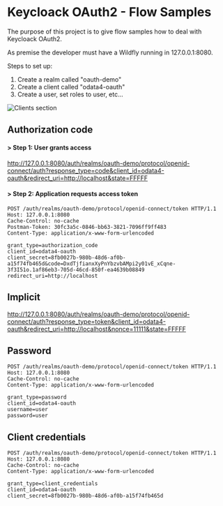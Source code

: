 # Keycloack OAuth2 - Flow Samples

The purpose of this project is to give flow samples how to deal with Keycloack OAuth2.

As premise the developer must have a Wildfly running in 127.0.0.1:8080.

Steps to set up:

1) Create a realm called "oauth-demo"
2) Create a client called "odata4-oauth"
3) Create a user, set roles to user, etc...

![Clients section](https://github.com/cbelleza/keycloack/blob/master/img/ClientsSection.png)


## Authorization code

#### > Step 1: User grants access

http://127.0.0.1:8080/auth/realms/oauth-demo/protocol/openid-connect/auth?response_type=code&client_id=odata4-oauth&redirect_uri=http://localhost&state=FFFFF

#### > Step 2: Application requests access token
```
POST /auth/realms/oauth-demo/protocol/openid-connect/token HTTP/1.1
Host: 127.0.0.1:8080
Cache-Control: no-cache
Postman-Token: 30fc3a5c-0846-bb63-3821-7096ff9ff483
Content-Type: application/x-www-form-urlencoded

grant_type=authorization_code
client_id=odata4-oauth
client_secret=8fb0027b-980b-48d6-af0b-a15f74fb465d&code=DxdTjfianxXyPnYbzvbAMpi2y01vE_xCqne-3f3I51o.1af86eb3-705d-46cd-850f-ea4639b08849
redirect_uri=http://localhost
```

## Implicit
http://127.0.0.1:8080/auth/realms/oauth-demo/protocol/openid-connect/auth?response_type=token&client_id=odata4-oauth&redirect_uri=http://localhost&nonce=11111&state=FFFFF

## Password
```
POST /auth/realms/oauth-demo/protocol/openid-connect/token HTTP/1.1
Host: 127.0.0.1:8080
Cache-Control: no-cache
Content-Type: application/x-www-form-urlencoded

grant_type=password
client_id=odata4-oauth
username=user
password=user
```

## Client credentials
```
POST /auth/realms/oauth-demo/protocol/openid-connect/token HTTP/1.1
Host: 127.0.0.1:8080
Cache-Control: no-cache
Content-Type: application/x-www-form-urlencoded

grant_type=client_credentials
client_id=odata4-oauth
client_secret=8fb0027b-980b-48d6-af0b-a15f74fb465d
```
